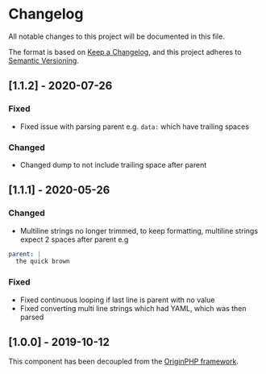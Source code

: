 # Changelog

All notable changes to this project will be documented in this file.

The format is based on [Keep a Changelog](https://keepachangelog.com/en/1.0.0/),
and this project adheres to [Semantic Versioning](https://semver.org/spec/v2.0.0.html).


## [1.1.2] - 2020-07-26

### Fixed

- Fixed issue with parsing parent e.g. `data:` which have trailing spaces

### Changed

- Changed dump to not include trailing space after parent

## [1.1.1] - 2020-05-26

### Changed

- Multiline strings no longer trimmed, to keep formatting, multiline strings expect 2 spaces after parent e.g

```yaml
parent: |
  the quick brown
```

### Fixed
- Fixed continuous looping if last line is parent with no value
- Fixed converting multi line strings which had YAML, which was then parsed

## [1.0.0] - 2019-10-12

This component has been decoupled from the [OriginPHP framework](https://www.originphp.com/).